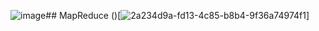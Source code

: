 ![image](https://github.com/Moazosama2004/MapReduce_hadoop_api/assets/102158567/e2bcabf8-fcb4-4d01-b4c3-26026821cf48)## MapReduce 
()[![2a234d9a-fd13-4c85-b8b4-9f36a74974f1](https://github.com/Moazosama2004/MapReduce_hadoop_api/assets/102158567/40ae7cbc-8e6d-4f8a-8cd1-c7b5a8181df0)]
